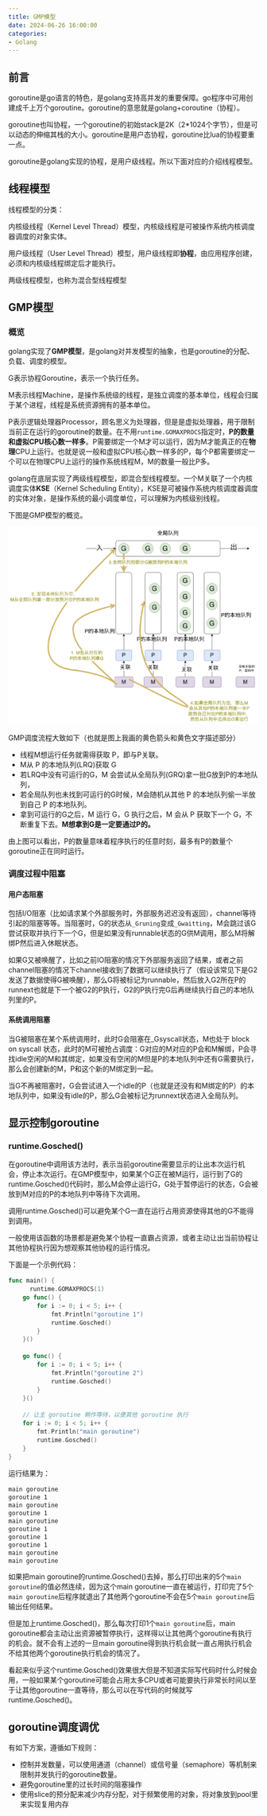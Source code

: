 ```yaml
---
title: GMP模型
date: 2024-06-26 16:00:00
categories:
- Golang
---
```


## 前言

goroutine是go语言的特色，是golang支持高并发的重要保障。go程序中可用创建成千上万个goroutine。goroutine的意思就是golang+coroutine（协程）。

goroutine也叫协程，一个goroutine的初始stack是2K（2*1024个字节），但是可以动态的伸缩其栈的大小。goroutine是用户态协程，goroutine比lua的协程要重一点。

goroutine是golang实现的协程，是用户级线程。所以下面对应的介绍线程模型。

## 线程模型

线程模型的分类：

内核级线程（Kernel Level Thread）模型，内核级线程是可被操作系统内核调度器调度的对象实体。

用户级线程（User Level Thread）模型，用户级线程即**协程**，由应用程序创建，必须和内核级线程绑定后才能执行。

两级线程模型，也称为混合型线程模型

## GMP模型

### 概览

golang实现了**GMP模型**，是golang对并发模型的抽象，也是goroutine的分配、负载、调度的模型。

G表示协程Goroutine，表示一个执行任务。

M表示线程Machine，是操作系统级的线程，是独立调度的基本单位，线程会归属于某个进程，线程是系统资源拥有的基本单位。

P表示逻辑处理器Processor，顾名思义为处理器，但是是虚拟处理器，用于限制当前正在运行的goroutine的数量。在不用`runtime.GOMAXPROCS`指定时，**P的数量和虚拟CPU核心数一样多**。P需要绑定一个M才可以运行，因为M才能真正的在**物理**CPU上运行。也就是说一般和虚拟CPU核心数一样多的P，每个P都需要绑定一个可以在物理CPU上运行的操作系统线程M，M的数量一般比P多。

golang在底层实现了两级线程模型，即混合型线程模型。一个M关联了一个内核调度实体**KSE**（Kernel Scheduling Entity），KSE是可被操作系统内核调度器调度的实体对象，是操作系统的最小调度单位，可以理解为内核级别线程。

下图是GMP模型的概览。

![image-20240626172239469](../images/image-20240626172239469.png)

GMP调度流程大致如下（也就是图上我画的黄色箭头和黄色文字描述部分）

- 线程M想运行任务就需得获取 P，即与P关联。
- M从 P 的本地队列(LRQ)获取 G
- 若LRQ中没有可运行的G，M 会尝试从全局队列(GRQ)拿一批G放到P的本地队列，
- 若全局队列也未找到可运行的G时候，M会随机从其他 P 的本地队列偷一半放到自己 P 的本地队列。
- 拿到可运行的G之后，M 运行 G，G 执行之后，M 会从 P 获取下一个 G，不断重复下去。**M想拿到G是一定要通过P的。**

由上图可以看出，P的数量意味着程序执行的任意时刻，最多有P的数量个goroutine正在同时运行。

### 调度过程中阻塞

#### 用户态阻塞

包括I/O阻塞（比如请求某个外部服务时，外部服务迟迟没有返回），channel等待引起的阻塞等等。当阻塞时，G的状态从`_Gruning`变成`_Gwaitting`，M会跳过该G尝试获取并执行下一个G，但是如果没有runnable状态的G供M调用，那么M将解绑P然后进入休眠状态。

如果G又被唤醒了，比如之前IO阻塞的情况下外部服务返回了结果，或者之前channel阻塞的情况下channel接收到了数据可以继续执行了（假设该常见下是G2发送了数据使得G被唤醒），那么G将被标记为runnable，然后放入G2所在P的runnext也就是下一个被G2的P执行，G2的P执行完G后再继续执行自己的本地队列里的P。

#### 系统调用阻塞

当G被阻塞在某个系统调用时，此时G会阻塞在_Gsyscall状态，M也处于 block on syscall 状态，此时的M可被抢占调度：G对应的M对应的P会和M解绑，P会寻找idle空闲的M和其绑定，如果没有空闲的M但是P的本地队列中还有G需要执行，那么会创建新的M，P和这个新的M绑定到一起。

当G不再被阻塞时，G会尝试进入一个idle的P（也就是还没有和M绑定的P）的本地队列中，如果没有idle的P，那么G会被标记为runnext状态进入全局队列。

## 显示控制goroutine

### runtime.Gosched()

在goroutine中调用该方法时，表示当前goroutine需要显示的让出本次运行机会，停止本次运行。在GMP模型中，如果某个G正在被M运行，运行到了G的runtime.Gosched()代码时，那么M会停止运行G，G处于暂停运行的状态，G会被放到M对应的P的本地队列中等待下次调用。

调用runtime.Gosched()可以避免某个G一直在运行占用资源使得其他的G不能得到调用。

一般使用该函数的场景都是避免某个协程一直霸占资源，或者主动让出当前协程让其他协程执行因为想观察其他协程的运行情况。

下面是一个示例代码：

```go
func main() {
	  runtime.GOMAXPROCS(1)
    go func() {
        for i := 0; i < 5; i++ {
            fmt.Println("goroutine 1")
            runtime.Gosched()
        }
    }()

    go func() {
        for i := 0; i < 5; i++ {
            fmt.Println("goroutine 2")
            runtime.Gosched()
        }
    }()

    // 让主 goroutine 稍作等待，以便其他 goroutine 执行
    for i := 0; i < 5; i++ {
        fmt.Println("main goroutine")
        runtime.Gosched()
    }
}
```

运行结果为：

```shell
main goroutine
goroutine 1
main goroutine
goroutine 1
main goroutine
goroutine 1
goroutine 1
goroutine 1
main goroutine
main goroutine
```

如果把main goroutine的runtime.Gosched()去掉，那么打印出来的5个`main goroutine`的值必然连续，因为这个main goroutine一直在被运行，打印完了5个`main goroutine`后程序就退出了其他两个goroutine不会在5个`main goroutine`后输出任何结果。

但是加上runtime.Gosched()，那么每次打印1个`main goroutine`后，main goroutine都会主动让出资源被暂停执行，这样得以让其他两个goroutine有执行的机会。就不会有上述的一旦main goroutine得到执行机会就一直占用执行机会不给其他两个goroutine执行机会的情况了。

看起来似乎这个runtime.Gosched()效果很大但是不知道实际写代码时什么时候会用，一般如果某个goroutine可能会占用太多CPU或者可能要执行非常长时间以至于让其他goroutine一直等待，那么可以在写代码的时候就写runtime.Gosched()。

## goroutine调度调优

有如下方案，遵循如下规则：

- 控制并发数量，可以使用通道（channel）或信号量（semaphore）等机制来限制并发执行的goroutine数量。
- 避免goroutine里的过长时间的阻塞操作
- 使用slice的预分配来减少内存分配，对于频繁使用的对象，将对象放到pool里来实现复用内存

